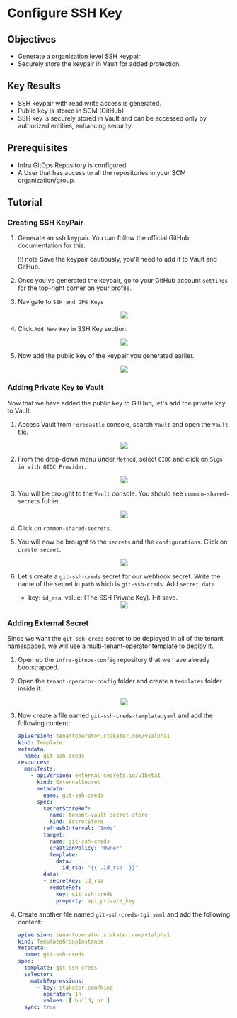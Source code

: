 # Configure SSH Key

## Objectives

* Generate a organization level SSH keypair.
* Securely store the keypair in Vault for added protection.

## Key Results

* SSH keypair with read write access is generated.
* Public key is stored in SCM (GitHub)
* SSH key is securely stored in Vault and can be accessed only by authorized entities, enhancing security.

## Prerequisites

* Infra GitOps Repository is configured.
* A User that has access to all the repositories in your SCM organization/group.

## Tutorial

### Creating SSH KeyPair

1. Generate an ssh keypair. You can follow the official GitHub documentation for this.

    !!! note
        Save the keypair cautiously, you'll need to add it to Vault and GitHub.

1. Once you've generated the keypair, go to your GitHub account `settings` for the top-right corner on your profile.

1. Navigate to `SSH and GPG Keys`

    <div style="text-align:center"><img src="images/ssh-key.png" /></div>

1. Click `Add New Key` in SSH Key section.

    <div style="text-align:center"><img src="images/new-ssh-key.png" /></div>

1. Now add the public key of the keypair you generated earlier.

    <div style="text-align:center"><img src="images/add-public-key.png" /></div>

### Adding Private Key to Vault

Now that we have added the public key to GitHub, let's add the private key to Vault.

1. Access Vault from `Forecastle` console, search `Vault` and open the `Vault` tile.

    <div style="text-align:center"><img src="images/forecastle.png" /></div>

1. From the drop-down menu under `Method`, select `OIDC` and click on `Sign in with OIDC Provider`.

    <div style="text-align:center"><img src="images/login-oidc.png" /></div>

1. You will be brought to the `Vault` console. You should see `common-shared-secrets` folder.

    <div style="text-align:center"><img src="images/common-shared-secrets.png" /></div>

1. Click on `common-shared-secrets`.

1. You will now be brought to the `secrets` and the `configurations`. Click on `create secret`.

    <div style="text-align:center"><img src="images/create-secret.png" /></div>

1. Let's create a `git-ssh-creds` secret for our webhook secret. Write the name of the secret in `path` which is `git-ssh-creds`. Add `secret data`
    * key: `id_rsa`, value: (The SSH Private Key).
      Hit save.

    <div style="text-align:center"><img src="images/git-ssh-creds.png" /></div>

### Adding External Secret

Since we want the `git-ssh-creds` secret to be deployed in all of the tenant namespaces, we will use a multi-tenant-operator template to deploy it.

1. Open up the `infra-gitops-config` repository that we have already bootstrapped.

1. Open the `tenant-operator-config` folder and create a `templates` folder inside it:

    <div style="text-align:center"><img src="images/template.png" /></div>

1. Now create a file named `git-ssh-creds-template.yaml` and add the following content:

    ```yaml
    apiVersion: tenantoperator.stakater.com/v1alpha1
    kind: Template
    metadata:
      name: git-ssh-creds
    resources:
      manifests:
        - apiVersion: external-secrets.io/v1beta1
          kind: ExternalSecret
          metadata:
            name: git-ssh-creds
          spec:
            secretStoreRef:
              name: tenant-vault-secret-store
              kind: SecretStore
            refreshInterval: "1m0s"
            target:
              name: git-ssh-creds
              creationPolicy: 'Owner'
              template:
                data:
                  id_rsa: "{{ .id_rsa  }}"
            data:
            - secretKey: id_rsa
              remoteRef:
                key: git-ssh-creds
                property: api_private_key
    ```

1. Create another file named `git-ssh-creds-tgi.yaml` and add the following content:

    ```yaml
    apiVersion: tenantoperator.stakater.com/v1alpha1
    kind: TemplateGroupInstance
    metadata:
      name: git-ssh-creds
    spec:
      template: git-ssh-creds
      selector:
        matchExpressions:
          - key: stakater.com/kind
            operator: In
            values: [ build, pr ]
      sync: true
    ```
